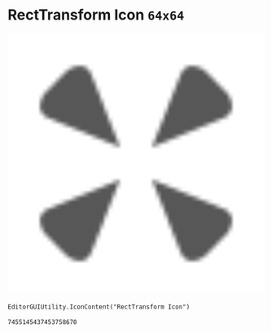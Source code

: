 # RectTransform Icon `64x64`
<img src="/img/RectTransform%20Icon.png" width=512 height=512>

``` CSharp
EditorGUIUtility.IconContent("RectTransform Icon")
```
```
7455145437453758670
```
